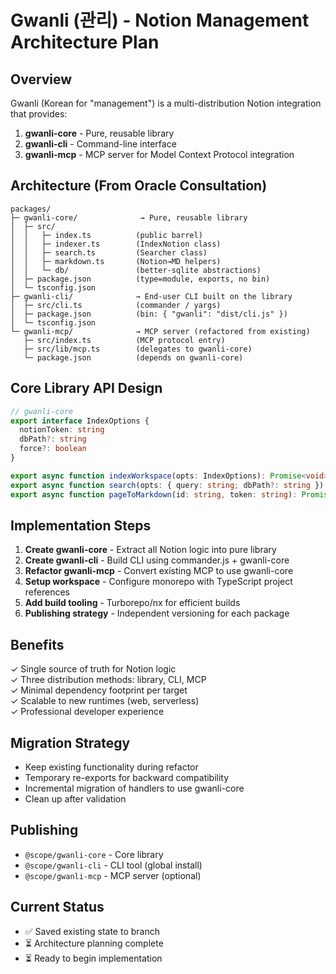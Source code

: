 # Gwanli (관리) - Notion Management Architecture Plan

## Overview
Gwanli (Korean for "management") is a multi-distribution Notion integration that provides:
1. **gwanli-core** - Pure, reusable library
2. **gwanli-cli** - Command-line interface 
3. **gwanli-mcp** - MCP server for Model Context Protocol integration

## Architecture (From Oracle Consultation)

```
packages/  
├─ gwanli-core/              → Pure, reusable library  
│  ├─ src/  
│  │   ├─ index.ts          (public barrel)  
│  │   ├─ indexer.ts        (IndexNotion class)  
│  │   ├─ search.ts         (Searcher class)  
│  │   ├─ markdown.ts       (Notion→MD helpers)  
│  │   └─ db/               (better-sqlite abstractions)  
│  ├─ package.json          (type=module, exports, no bin)  
│  └─ tsconfig.json  
├─ gwanli-cli/              → End-user CLI built on the library  
│  ├─ src/cli.ts            (commander / yargs)  
│  ├─ package.json          (bin: { "gwanli": "dist/cli.js" })  
│  └─ tsconfig.json  
└─ gwanli-mcp/              → MCP server (refactored from existing)  
   ├─ src/index.ts          (MCP protocol entry)  
   ├─ src/lib/mcp.ts        (delegates to gwanli-core)  
   └─ package.json          (depends on gwanli-core)
```

## Core Library API Design

```typescript
// gwanli-core
export interface IndexOptions {
  notionToken: string
  dbPath?: string
  force?: boolean
}

export async function indexWorkspace(opts: IndexOptions): Promise<void>
export async function search(opts: { query: string; dbPath?: string }): Promise<SearchResult[]>
export async function pageToMarkdown(id: string, token: string): Promise<string>
```

## Implementation Steps

1. **Create gwanli-core** - Extract all Notion logic into pure library
2. **Create gwanli-cli** - Build CLI using commander.js + gwanli-core
3. **Refactor gwanli-mcp** - Convert existing MCP to use gwanli-core
4. **Setup workspace** - Configure monorepo with TypeScript project references
5. **Add build tooling** - Turborepo/nx for efficient builds
6. **Publishing strategy** - Independent versioning for each package

## Benefits

✓ Single source of truth for Notion logic  
✓ Three distribution methods: library, CLI, MCP  
✓ Minimal dependency footprint per target  
✓ Scalable to new runtimes (web, serverless)  
✓ Professional developer experience

## Migration Strategy

- Keep existing functionality during refactor
- Temporary re-exports for backward compatibility
- Incremental migration of handlers to use gwanli-core
- Clean up after validation

## Publishing

- `@scope/gwanli-core` - Core library
- `@scope/gwanli-cli` - CLI tool (global install)
- `@scope/gwanli-mcp` - MCP server (optional)

## Current Status

- ✅ Saved existing state to branch
- ⏳ Architecture planning complete
- ⏳ Ready to begin implementation
